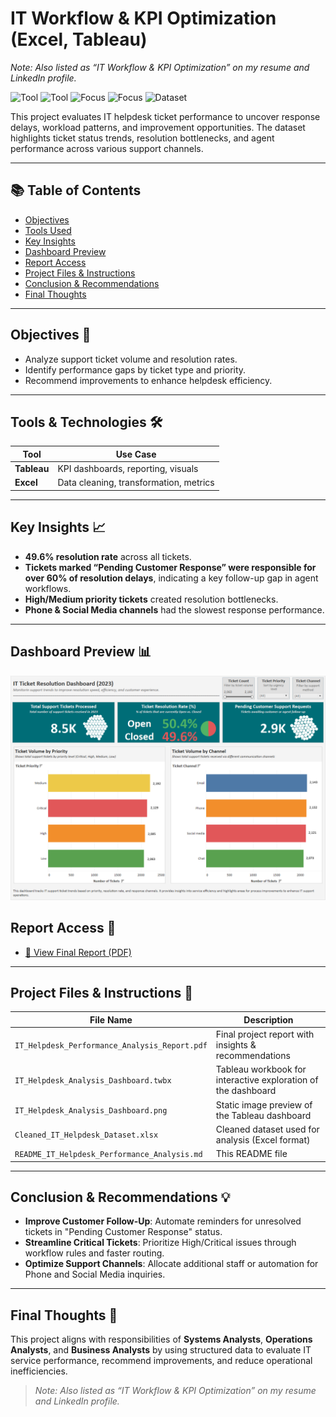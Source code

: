 # IT Workflow & KPI Optimization (Excel, Tableau)
_Note: Also listed as “IT Workflow & KPI Optimization” on my resume and LinkedIn profile._

![Tool](https://img.shields.io/badge/Tool-Tableau-blue) 
![Tool](https://img.shields.io/badge/Tool-Excel-green) 
![Focus](https://img.shields.io/badge/Focus-Operations_Analysis-lightgrey) 
![Focus](https://img.shields.io/badge/Focus-IT_Support-lightgrey) 
![Dataset](https://img.shields.io/badge/Dataset-Helpdesk-lightgrey)

This project evaluates IT helpdesk ticket performance to uncover response delays, workload patterns, and improvement opportunities. The dataset highlights ticket status trends, resolution bottlenecks, and agent performance across various support channels.

---

## 📚 Table of Contents
- [Objectives](#objectives-)
- [Tools Used](#tools-used-)
- [Key Insights](#key-insights-)
- [Dashboard Preview](#dashboard-preview-)
- [Report Access](#report-access-)
- [Project Files & Instructions](#project-files--instructions-)
- [Conclusion & Recommendations](#conclusion--recommendations-)
- [Final Thoughts](#final-thoughts-)

---

## Objectives 🎯
- Analyze support ticket volume and resolution rates.
- Identify performance gaps by ticket type and priority.
- Recommend improvements to enhance helpdesk efficiency.

---

## Tools & Technologies 🛠️
| Tool        | Use Case                                      |
|-------------|-----------------------------------------------|
| **Tableau**| KPI dashboards, reporting, visuals             |
| **Excel**   | Data cleaning, transformation, metrics        |

---

## Key Insights 📈
- **49.6% resolution rate** across all tickets.
- **Tickets marked “Pending Customer Response” were responsible for over 60% of resolution delays**, indicating a key follow-up gap in agent workflows.
- **High/Medium priority tickets** created resolution bottlenecks.
- **Phone & Social Media channels** had the slowest response performance.

---

## Dashboard Preview 📊

![Dashboard Screenshot](./IT_Helpdesk_Analysis_Dashboard.png)

## Report Access 📄

- [📄 View Final Report (PDF)](./IT_Helpdesk_Performance_Analysis_Report.pdf)

---

## Project Files & Instructions 📂

| File Name                                     | Description                                                            |
|----------------------------------------------|-------------------------------------------------------------------------|
| `IT_Helpdesk_Performance_Analysis_Report.pdf` | Final project report with insights & recommendations                   |
| `IT_Helpdesk_Analysis_Dashboard.twbx`         | Tableau workbook for interactive exploration of the dashboard          |
| `IT_Helpdesk_Analysis_Dashboard.png`          | Static image preview of the Tableau dashboard                          |
| `Cleaned_IT_Helpdesk_Dataset.xlsx`            | Cleaned dataset used for analysis (Excel format)                       |
| `README_IT_Helpdesk_Performance_Analysis.md`  | This README file                                                       |

---

## Conclusion & Recommendations 💡
- **Improve Customer Follow-Up**: Automate reminders for unresolved tickets in "Pending Customer Response" status.
- **Streamline Critical Tickets**: Prioritize High/Critical issues through workflow rules and faster routing.
- **Optimize Support Channels**: Allocate additional staff or automation for Phone and Social Media inquiries.

---

## Final Thoughts 📝
This project aligns with responsibilities of **Systems Analysts**, **Operations Analysts**, and **Business Analysts** by using structured data to evaluate IT service performance, recommend improvements, and reduce operational inefficiencies.

>_Note: Also listed as “IT Workflow & KPI Optimization” on my resume and LinkedIn profile._
